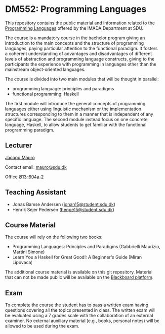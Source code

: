 # DM552: Programming Languages

This repository contains the public material and information related to the 
[Programming Languages](https://odinlister.sdu.dk/fagbesk/internkode/DM552/en)
offered by the IMADA Department at SDU.

The course is a mandatory course in the bachelor program giving an introduction
to the main concepts and the structure of programming languages, paying
particular attention to the functional paradigm. It fosters a coherent understanding of
advantages and disadvantages of different levels of abstraction and programming
language constructs, giving to the participants the experience with programming
in languages other than the mainstream object-oriented languages.

The course is divided into two main modules that will be thought in parallel:
* programming language: principles and paradigms
* functional programming: Haskell

The first module will introduce the general concepts of programming languages
either using linguistic mechanism or the implementation structures corresponding
to them in a manner that is independent of any specific language. The second
module instead focus on one concrete language, Haskell, to allow students to get
familiar with the functional programming paradigm.

## Lecturer

[Jacopo Mauro](https://imada.sdu.dk/~mauro/)

Contact email: mauro@sdu.dk

Office [Ø13-604a-2](https://clients.mapsindoors.com/sdu/573f26e4bc1f571b08094312/details/563cb9aa423b7d0540c9a90a)

## Teaching Assistant

* Jonas Bamse Andersen (jonan15@student.sdu.dk)
* Henrik Sejer Pedersen (henpe15@student.sdu.dk)

## Course Material

The course will rely on the following two books:
* Programming Languages: Principles and Paradigms (Gabbrielli Maurizio, Martini Simone)
* Learn You a Haskell for Great Good!: A Beginner's Guide (Miran Lipovaca)

The additional course material is available on this git repository.
Material that can not be made public will be available on the
[Blackboard platform](https://e-learn.sdu.dk/).

## Exam

To complete the course the student has to pass a written exam having questions
covering all the topics presented in class. The written exam will be evaluated
using a 7 grades scale with the collaboration of an external examiner. No
external auxiliary material (e.g., books, personal notes) will be allowed to be
used during the exam.








